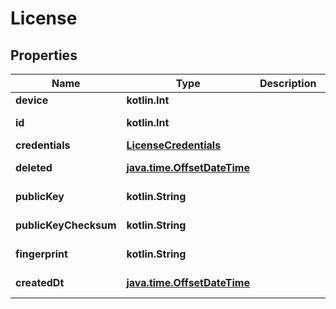 
# License

## Properties
Name | Type | Description | Notes
------------ | ------------- | ------------- | -------------
**device** | **kotlin.Int** |  | 
**id** | **kotlin.Int** |  |  [optional] [readonly]
**credentials** | [**LicenseCredentials**](LicenseCredentials.md) |  |  [optional]
**deleted** | [**java.time.OffsetDateTime**](java.time.OffsetDateTime.md) |  |  [optional] [readonly]
**publicKey** | **kotlin.String** |  |  [optional] [readonly]
**publicKeyChecksum** | **kotlin.String** |  |  [optional] [readonly]
**fingerprint** | **kotlin.String** |  |  [optional] [readonly]
**createdDt** | [**java.time.OffsetDateTime**](java.time.OffsetDateTime.md) |  |  [optional] [readonly]



